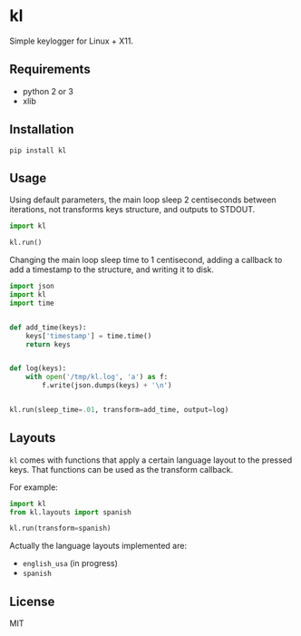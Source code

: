 # kl

Simple keylogger for Linux + X11.

## Requirements

- python 2 or 3
- xlib

## Installation

    pip install kl

## Usage

Using default parameters, the main loop sleep 2 centiseconds between
iterations, not transforms keys structure, and outputs to STDOUT.

```python
import kl

kl.run()
```

Changing the main loop sleep time to 1 centisecond, adding a callback to add a
timestamp to the structure, and writing it to disk.

```python
import json
import kl
import time


def add_time(keys):
    keys['timestamp'] = time.time()
    return keys


def log(keys):
    with open('/tmp/kl.log', 'a') as f:
        f.write(json.dumps(keys) + '\n')


kl.run(sleep_time=.01, transform=add_time, output=log)
```

## Layouts

`kl` comes with functions that apply a certain language layout to the pressed
keys. That functions can be used as the transform callback.

For example:

```python
import kl
from kl.layouts import spanish

kl.run(transform=spanish)
```

Actually the language layouts implemented are:

- `english_usa` (in progress)
- `spanish`

## License

MIT
